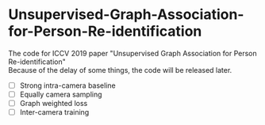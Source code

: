 # Unsupervised-Graph-Association-for-Person-Re-identification
The code for ICCV 2019 paper "Unsupervised Graph Association for Person Re-identification"     
Because of the delay of some things, the code will be released later.   

- [ ] Strong intra-camera baseline     
- [ ] Equally camera sampling    
- [ ] Graph weighted loss     
- [ ] Inter-camera training    
